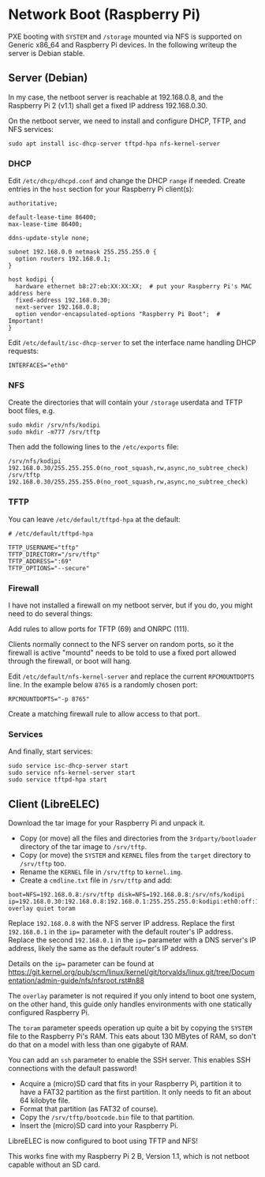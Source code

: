 # Network Boot \(Raspberry Pi\)

PXE booting with `SYSTEM` and `/storage` mounted via NFS is supported on Generic x86\_64 and Raspberry Pi devices. In the following writeup the server is Debian stable.

## Server \(Debian\)

In my case, the netboot server is reachable at 192.168.0.8, and the Raspberry Pi 2 (v1.1) shall get a fixed IP address 192.168.0.30.

On the netboot server, we need to install and configure DHCP, TFTP, and NFS services:

```text
sudo apt install isc-dhcp-server tftpd-hpa nfs-kernel-server
```

### DHCP

Edit `/etc/dhcp/dhcpd.conf` and change the DHCP `range` if needed. Create entries in the `host` section for your Raspberry Pi client\(s\):

```text
authoritative;

default-lease-time 86400;
max-lease-time 86400;

ddns-update-style none;

subnet 192.168.0.0 netmask 255.255.255.0 {
  option routers 192.168.0.1;
}

host kodipi {
  hardware ethernet b8:27:eb:XX:XX:XX;  # put your Raspberry Pi's MAC address here
  fixed-address 192.168.0.30;
  next-server 192.168.0.8;
  option vendor-encapsulated-options "Raspberry Pi Boot";  # Important!
}
```

Edit `/etc/default/isc-dhcp-server` to set the interface name handling DHCP requests:

```text
INTERFACES="eth0"
```

### NFS

Create the directories that will contain your `/storage` userdata and TFTP boot files, e.g.

```text
sudo mkdir /srv/nfs/kodipi
sudo mkdir -m777 /srv/tftp
```

Then add the following lines to the `/etc/exports` file:

```text
/srv/nfs/kodipi  192.168.0.30/255.255.255.0(no_root_squash,rw,async,no_subtree_check)
/srv/tftp        192.168.0.30/255.255.255.0(no_root_squash,rw,async,no_subtree_check)
```

### TFTP

You can leave `/etc/default/tftpd-hpa` at the default:

```text
# /etc/default/tftpd-hpa

TFTP_USERNAME="tftp"
TFTP_DIRECTORY="/srv/tftp"
TFTP_ADDRESS=":69"
TFTP_OPTIONS="--secure"
```

### Firewall

I have not installed a firewall on my netboot server, but if you do, you might need to do several things:

Add rules to allow ports for TFTP \(69\) and ONRPC \(111\).

Clients normally connect to the NFS server on random ports, so it the firewall is active "mountd" needs to be told to use a fixed port allowed through the firewall, or boot will hang.

Edit `/etc/default/nfs-kernel-server` and replace the current `RPCMOUNTDOPTS` line. In the example below `8765` is a randomly chosen port:

```text
RPCMOUNTDOPTS="-p 8765"
```

Create a matching firewall rule to allow access to that port.

### Services

And finally, start services:

```text
sudo service isc-dhcp-server start
sudo service nfs-kernel-server start
sudo service tftpd-hpa start
```

## Client \(LibreELEC\)

Download the tar image for your Raspberry Pi and unpack it.

- Copy (or move) all the files and directories from the `3rdparty/bootloader` directory of the tar image to `/srv/tftp`.
- Copy (or move) the `SYSTEM` and `KERNEL` files from the `target` directory to `/srv/tftp` too.
- Rename the `KERNEL` file in `/srv/tftp` to `kernel.img`.
- Create a `cmdline.txt` file in `/srv/tftp` and add:

```text
boot=NFS=192.168.0.8:/srv/tftp disk=NFS=192.168.0.8:/srv/nfs/kodipi ip=192.168.0.30:192.168.0.8:192.168.0.1:255.255.255.0:kodipi:eth0:off:192.168.0.1 overlay quiet toram
```

Replace `192.168.0.8` with the NFS server IP address.
Replace the first `192.168.0.1` in the `ip=` parameter with the default router's IP address.
Replace the second `192.168.0.1` in the `ip=` parameter with a DNS server's IP address, likely the same as the default router's IP address.

Details on the `ip=` parameter can be found at https://git.kernel.org/pub/scm/linux/kernel/git/torvalds/linux.git/tree/Documentation/admin-guide/nfs/nfsroot.rst#n88

The `overlay` parameter is not required if you only intend to boot one system, on the other hand, this guide only handles environments with one statically configured Raspberry Pi.

The `toram` parameter speeds operation up quite a bit by copying the `SYSTEM` file to the Raspberry Pi's RAM. This eats about 130 MBytes of RAM, so don't do that on a model with less than one gigabyte of RAM.

You can add an `ssh` parameter to enable the SSH server. This enables SSH connections with the default password!

- Acquire a \(micro\)SD card that fits in your Raspberry Pi, partition it to have a FAT32 partition as the first partition. It only needs to fit an about 64 kilobyte file.
- Format that partition (as FAT32 of course).
- Copy the `/srv/tftp/bootcode.bin` file to that partition.
- Insert the \(micro\)SD card into your Raspberry Pi.

LibreELEC is now configured to boot using TFTP and NFS!

This works fine with my Raspberry Pi 2 B, Version 1.1, which is not netboot capable without an SD card.

